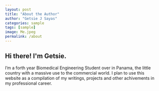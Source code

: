 ```yaml
---
layout: post
title: "About the Author"
author: "Getsie J Sayas"
categories: sample
tags: [sample]
image: Me.jpeg
permalink: /about
---
```


## Hi there! I'm Getsie. 
I’m a forth year Biomedical Engineering Student over in Panama, the little country with a massive use to the commercial world. I plan to use this website as a compilation of my writings, projects and other achivements in my professional career. 

